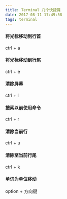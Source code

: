 ```yaml
---
title: Terminal 几个快捷键
date: 2017-08-11 17:49:58
tags: terminal
---
```


#### 将光标移动到行首
ctrl + a
#### 将光标移动到行尾
ctrl + e
#### 清除屏幕
ctrl + l
#### 搜索以前使用命令
ctrl + r
#### 清除当前行
ctrl + u
#### 清除至当前行尾
ctrl + k
#### 单词为单位移动
option + 方向键
